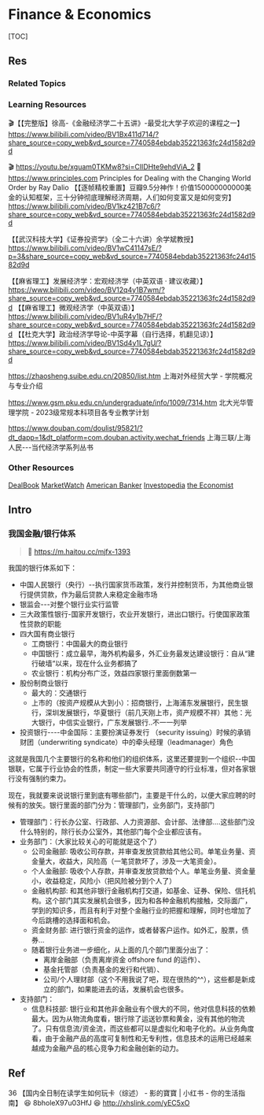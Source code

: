 # Finance & Economics

[TOC]



## Res
### Related Topics


### Learning Resources
🎬【【完整版】徐高-《金融经济学二十五讲》-最受北大学子欢迎的课程之一】 https://www.bilibili.com/video/BV1Bx411d714/?share_source=copy_web&vd_source=7740584ebdab35221363fc24d1582d9d

🎬 https://youtu.be/xguam0TKMw8?si=CIlDHte9ehdViA_2
📖 https://www.principles.com
Principles for Dealing with the Changing World Order by Ray Dalio
【【逐帧精校重置】豆瓣9.5分神作！价值150000000000美金的认知框架，三十分钟彻底理解经济周期，人们如何变富又是如何变穷】 https://www.bilibili.com/video/BV1kz421B7c6/?share_source=copy_web&vd_source=7740584ebdab35221363fc24d1582d9d

【【武汉科技大学】《证券投资学》（全二十六讲）余学斌教授】 https://www.bilibili.com/video/BV1wC41147sE/?p=3&share_source=copy_web&vd_source=7740584ebdab35221363fc24d1582d9d

【【麻省理工】发展经济学：宏观经济学（中英双语 · 建议收藏）】 https://www.bilibili.com/video/BV12q4y1B7wm/?share_source=copy_web&vd_source=7740584ebdab35221363fc24d1582d9d
【【麻省理工】微观经济学（中英双语）】 https://www.bilibili.com/video/BV1uR4y1b7HF/?share_source=copy_web&vd_source=7740584ebdab35221363fc24d1582d9d
【【杜克大学】政治经济学导论-中英字幕（自行选择，机翻见谅）】 https://www.bilibili.com/video/BV1Sd4y1L7gU/?share_source=copy_web&vd_source=7740584ebdab35221363fc24d1582d9d

https://zhaosheng.suibe.edu.cn/20850/list.htm
上海对外经贸大学 - 学院概况与专业介绍

https://www.gsm.pku.edu.cn/undergraduate/info/1009/7314.htm
北大光华管理学院 - 2023级常规本科项目各专业教学计划

https://www.douban.com/doulist/95821/?dt_dapp=1&dt_platform=com.douban.activity.wechat_friends
上海三联/上海人民---当代经济学系列丛书


### Other Resources
[DealBook](https://www.nytimes.com/section/business/dealbook)
[MarketWatch](https://www.marketwatch.com/)
[American Banker](https://www.americanbanker.com/)
[Investopedia](https://www.investopedia.com/)
[the Economist](https://www.economist.com/)



## Intro
### 我国金融/银行体系
> 🔗 https://m.haitou.cc/mjfx-1393

我国的银行体系如下：
- 中国人民银行（央行）--执行国家货币政策，发行并控制货币，为其他商业银行提供贷款，作为最后贷款人来稳定金融市场
- 银监会---对整个银行业实行监管
- 三大政策性银行-国家开发银行，农业开发银行，进出口银行。行使国家政策性贷款的职能
- 四大国有商业银行
	- 工商银行：中国最大的商业银行
	- 中国银行：成立最早，海外机构最多，外汇业务最发达建设银行：自从“建行破墙“以来，现在什么业务都搞了
	- 农业银行：机构分布广泛，效益四家银行里面倒数第一
- 股份制商业银行
	- 最大的：交通银行
	- 上市的（按资产规模从大到小）：招商银行，上海浦东发展银行，民生银行，深圳发展银行，华夏银行（前几天刚上市，资产规模不祥）其他：光大银行，中信实业银行，广东发展银行..不一一列举
- 投资银行----中金国际：主要扮演证券发行 （security issuing）时候的承销财团（underwriting syndicate）中的牵头经理（leadmanager）角色

这就是我国几个主要银行的名称和他们的组织体系，这里还要提到一个组织--中国银联，它属于行业协会的性质，制定一些大家要共同遵守的行业标准，但对各家银行没有强制约束力。

现在，我就要来说说银行里到底有哪些部门，主要是干什么的，以便大家应聘的时候有的放矢。银行里面的部门分为：管理部门，业务部门，支持部门
- 管理部门：行长办公室、行政部、人力资源部、会计部、法律部….这些部门没什么特别的，除行长办公室外，其他部门每个企业都应该有。
- 业务部门：（大家比较关心的可能就是这个了）
	- 公司金融部: 吸收公司存款，并审查发放贷款给其他公司。单笔业务量、资金量大，收益大，风险高（一笔贷款坏了，涉及一大笔资金）。
	- 个人金融部: 吸收个人存款，并审查发放贷款给个人。单笔业务量、资金量小，收益稳定，风险小（把风险被分到个人了）
	- 金融机构部: 和其他非银行金融机构打交道，如基金、证券、保险、信托机构。这个部门其实发展机会很多，因为和各种金融机构接触，交际面广，学到的知识多，而且有利于对整个金融行业的把握和理解，同时也增加了今后跳槽的选择面和机会。
	- 资金财务部: 进行银行资金的运作，或者替客户运作。如外汇，股票，债券... 
	- 随着银行业务进一步细化，从上面的几个部门里面分出了：
		- 离岸金融部（负责离岸资金 offshore fund 的运作）、
		- 基金托管部（负责基金的发行和代销）、
		- 公司/个人理财部（这个不用我说了吧，现在很热的^^），这些都是新成立的部门，如果能进去的话，发展机会也很多。
- 支持部门：
	- 信息科技部: 银行业和其他非金融业有个很大的不同，他对信息科技的依赖最大。因为从物流角度看，银行除了运送钞票和黄金，没有其他的物流了。只有信息流/资金流，而这些都可以是虚拟化和电子化的。从业务角度看，由于金融产品的高度可复制性和无专利性，信息技术的运用已经越来越成为金融产品的核心竞争力和金融创新的动力。



## Ref
36 【国内全日制在读学生如何玩卡（综述） - 影的寶寶 | 小红书 - 你的生活指南】 😆 8bholeX97u03HfJ 😆 http://xhslink.com/yEC5xO

